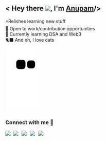 
## < Hey there <img src="https://github.com/TheDudeThatCode/TheDudeThatCode/blob/master/Assets/Hi.gif" width="29px">, I'm <a href="https://ianupamshekhar.github.io/"> Anupam</a>/>

⚡Relishes learning new stuff<br>🔭 Open to work/contribution opportunities<br>🌱 Currently learning DSA and Web3<br>🐈‍⬛ And oh, I love cats

<!-- [![Top Langs](https://github-readme-stats.vercel.app/api/top-langs/?username=ianupamshekhar&layout=compact)](https://github.com/ianupamshekhar/github-readme-stats) -->

<!-- ![Anupam's GitHub stats](https://github-readme-stats.vercel.app/api?username=ianupamshekhar&count_private=true&include_all_commits=true&show_icons=true&theme=algolia) -->

![Snake animation](https://github.com/ianupamshekhar/ianupamshekhar/blob/output/github-contribution-grid-snake.svg)

### Connect with me 💬

<a href="https://www.linkedin.com/in/anupamshekhar/">
  <img align="left" width="24px" src="https://cdn2.iconfinder.com/data/icons/black-white-social-media/32/linked_in_online_social_media-128.png"  />
</a>
<!-- https://cdn.jsdelivr.net/npm/simple-icons@v3/icons/linkedin.svg -->
<a href="https://twitter.com/ianupamshekhar">
  <img align="left" width="26px" src="https://cdn2.iconfinder.com/data/icons/black-white-social-media/32/twitter_online_social_media-128.png" />
<!--   https://cdn.jsdelivr.net/npm/simple-icons@v3/icons/twitter.svg -->
</a>
<a href="mailto:ianupamshekhar@gmail.com">
  <img align="left" width="26px" src="https://cdn4.iconfinder.com/data/icons/black-white-social-media/32/mail_email_envelope_send_message-128.png" />
<!--   https://cdn.jsdelivr.net/npm/simple-icons@v3/icons/gmail.svg -->
</a>
<a href="https://www.instagram.com/ianupamshekhar/">
  <img align="left" width="26px" src="https://cdn2.iconfinder.com/data/icons/black-white-social-media/32/instagram_online_social_media_photo-128.png" />
<!--   https://cdn.jsdelivr.net/npm/simple-icons@v3/icons/instagram.svg -->
</a>
<a href="https://www.facebook.com/ianupamshekhar/">
  <img align="left" width="26px" src="https://cdn2.iconfinder.com/data/icons/black-white-social-media/32/online_social_media_facebook-128.png" />
<!--   https://cdn.jsdelivr.net/npm/simple-icons@v3/icons/facebook.svg -->
</a>

<!-- ### Visitors
<img alt="Page counter" src="https://profile-counter.glitch.me/ianupamshekhar/count.svg"> -->

<br />
<br />
